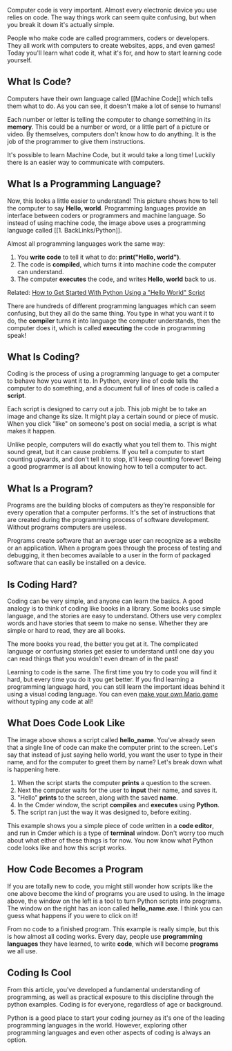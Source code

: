 Computer code is very important. Almost every electronic device you use relies on code. The way things work can seem quite confusing, but when you break it down it's actually simple.

People who make code are called programmers, coders or developers. They all work with computers to create websites, apps, and even games! Today you'll learn what code it, what it's for, and how to start learning code yourself.

## What Is Code?

  

Computers have their own language called [[Machine Code]] which tells them what to do. As you can see, it doesn't make a lot of sense to humans!

Each number or letter is telling the computer to change something in its **memory**. This could be a number or word, or a little part of a picture or video. By themselves, computers don't know how to do anything. It is the job of the programmer to give them instructions.

It's possible to learn Machine Code, but it would take a long time! Luckily there is an easier way to communicate with computers.

## What Is a Programming Language?

  

Now, this looks a little easier to understand! This picture shows how to tell the computer to say **Hello, world**. Programming languages provide an interface between coders or programmers and machine language. So instead of using machine code, the image above uses a programming language called [[1. BackLinks/Python]]. 

Almost all programming languages work the same way:

1.  You **write code** to tell it what to do: **print("Hello, world")**.
2.  The code is **compiled**, which turns it into machine code the computer can understand.
3.  The computer **executes** the code, and writes **Hello, world** back to us.

Related: [How to Get Started With Python Using a "Hello World" Script](https://www.makeuseof.com/python-hello-world/)

There are hundreds of different programming languages which can seem confusing, but they all do the same thing. You type in what you want it to do, the **compiler** turns it into language the computer understands, then the computer does it, which is called **executing** the code in programming speak!

## What Is Coding?

  

Coding is the process of using a programming language to get a computer to behave how you want it to. In Python, every line of code tells the computer to do something, and a document full of lines of code is called a **script**.

Each script is designed to carry out a job. This job might be to take an image and change its size. It might play a certain sound or piece of music. When you click "like" on someone's post on social media, a script is what makes it happen.

Unlike people, computers will do exactly what you tell them to. This might sound great, but it can cause problems. If you tell a computer to start counting upwards, and don't tell it to stop, it'll keep counting forever! Being a good programmer is all about knowing how to tell a computer to act.

## What Is a Program?

Programs are the building blocks of computers as they’re responsible for every operation that a computer performs. It's the set of instructions that are created during the programming process of software development. Without programs computers are useless.

Programs create software that an average user can recognize as a website or an application. When a program goes through the process of testing and debugging, it then becomes available to a user in the form of packaged software that can easily be installed on a device.

## Is Coding Hard?

  

Coding can be very simple, and anyone can learn the basics. A good analogy is to think of coding like books in a library. Some books use simple language, and the stories are easy to understand. Others use very complex words and have stories that seem to make no sense. Whether they are simple or hard to read, they are all books.

The more books you read, the better you get at it. The complicated language or confusing stories get easier to understand until one day you can read things that you wouldn't even dream of in the past!

Learning to code is the same. The first time you try to code you will find it hard, but every time you do it you get better. If you find learning a programming language hard, you can still learn the important ideas behind it using a visual coding language. You can even [make your own Mario game](https://www.makeuseof.com/tag/make-mario-game-scratch-basics-kids-adults/) without typing any code at all!

## What Does Code Look Like

  

The image above shows a script called **hello_name**. You've already seen that a single line of code can make the computer print to the screen. Let's say that instead of just saying hello world, you want the user to type in their name, and for the computer to greet them by name? Let's break down what is happening here.

1.  When the script starts the computer **prints** a question to the screen.
2.  Next the computer waits for the user to **input** their name, and saves it.
3.  "Hello" **prints** to the screen, along with the saved **name**.
4.  In the Cmder window, the script **compiles** and **executes** using **Python**.
5.  The script ran just the way it was designed to, before exiting.

This example shows you a simple piece of code written in a **code editor**, and run in Cmder which is a type of **terminal** window. Don't worry too much about what either of these things is for now. You now know what Python code looks like and how this script works.

## How Code Becomes a Program

  

If you are totally new to code, you might still wonder how scripts like the one above become the kind of programs you are used to using. In the image above, the window on the left is a tool to turn Python scripts into programs. The window on the right has an icon called **hello_name.exe**. I think you can guess what happens if you were to click on it!

  

From no code to a finished program. This example is really simple, but this is how almost all coding works. Every day, people use **programming languages** they have learned, to write **code**, which will become **programs** we all use.

## Coding Is Cool

From this article, you've developed a fundamental understanding of programming, as well as practical exposure to this discipline through the python examples. Coding is for everyone, regardless of age or background.

Python is a good place to start your coding journey as it's one of the leading programming languages in the world. However, exploring other programming languages and even other aspects of coding is always an option.